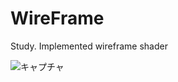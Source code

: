# WireFrame

Study. Implemented wireframe shader

![キャプチャ](https://user-images.githubusercontent.com/65954422/82921471-5e671e00-9fb3-11ea-85f1-8b9d294a9782.PNG)
